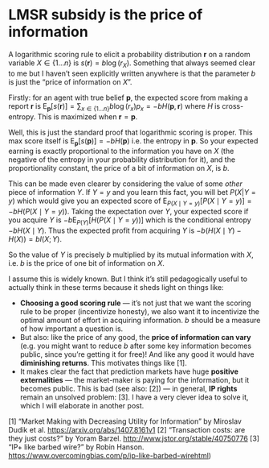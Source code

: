 # LMSR subsidy is the price of information
A logarithmic scoring rule to elicit a probability distribution $\mathbf{r}$ on a random variable $X\in\{1\dots n\}$ is $s(\mathbf{r})=b\log(r_X)$. Something that always seemed clear to me but I haven’t seen explicitly written anywhere is that the parameter $b$ is just the “price of information on $X$”.

Firstly: for an agent with true belief $\mathbf{p}$, the expected score from making a report $\mathbf{r}$ is $\mathrm{E}_{\mathbf{p}}[s(\mathbf{r})]=\sum_{x\in\{1\dots n\}}b\log(r_x)p_x=-bH(\mathbf{p},\mathbf{r})$ where $H$ is cross-entropy. This is maximized when $\mathbf{r}=\mathbf{p}$.

Well, this is just the standard proof that logarithmic scoring is proper. This max score itself is $\mathrm{E}_{\mathbf{p}}[s(\mathbf{p})]=-bH(\mathbf{p})$ i.e. the entropy in $\mathbf{p}$. So your expected earning is exactly proportional to the information you have on $X$ (the negative of the entropy in your probability distribution for it), and the proportionality constant, the price of a bit of information on $X$, is $b$.

This can be made even clearer by considering the value of some _other_ piece of information $Y$. If $Y=y$ and you learn this fact, you will bet $P(X|Y=y)$ which would give you an expected score of $\mathrm{E}_{P(X\mid Y=y)}[P(X\mid Y=y)]=-bH(P(X\mid Y=y))$. Taking the expectation over $Y$, your expected score if you acquire $Y$ is $-b\mathrm{E}_{P(Y)}[H(P(X\mid Y=y))]$ which is the conditional entropy $-bH(X\mid Y)$. Thus the expected profit from acquiring $Y$ is $-b(H(X\mid Y)-H(X))=bI(X;Y)$.

So the value of $Y$ is precisely $b$ multiplied by its mutual information with $X$, i.e. $b$ is the price of one bit of information on $X$.

I assume this is widely known. But I think it’s still pedagogically useful to actually think in these terms because it sheds light on things like:

- **Choosing a good scoring rule** — it’s not just that we want the scoring rule to be proper (incentivize honesty), we also want it to incentivize the optimal amount of effort in acquiring information. $b$ should be a measure of how important a question is.
- But also: like the price of any good, the **price of information can vary** (e.g. you might want to reduce $b$ after some key information becomes public, since you’re getting it for free)! And like any good it would have **diminishing returns**. This motivates things like [1].
- It makes clear the fact that prediction markets have huge **positive externalities** — the market-maker is paying for the information, but it becomes public. This is bad (see also: [2]) — in general, **IP rights** remain an unsolved problem: [3]. I have a very clever idea to solve it, which I will elaborate in another post.

[1] “Market Making with Decreasing Utility for Information” by Miroslav Dudik et al. https://arxiv.org/abs/1407.8161v1
[2] “Transaction costs: are they just costs?” by Yoram Barzel. http://www.jstor.org/stable/40750776
[3] “IP+ like barbed wire?” by Robin Hanson. https://www.overcomingbias.com/p/ip-like-barbed-wirehtml)